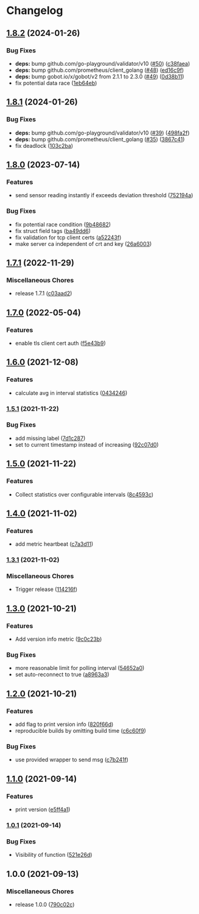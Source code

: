 # Changelog

## [1.8.2](https://github.com/soerenschneider/gobot-lux/compare/v1.8.1...v1.8.2) (2024-01-26)


### Bug Fixes

* **deps:** bump github.com/go-playground/validator/v10 ([#50](https://github.com/soerenschneider/gobot-lux/issues/50)) ([c38faea](https://github.com/soerenschneider/gobot-lux/commit/c38faea79390a92c753bc8dc3944ab355baf2337))
* **deps:** bump github.com/prometheus/client_golang ([#48](https://github.com/soerenschneider/gobot-lux/issues/48)) ([ed16c9f](https://github.com/soerenschneider/gobot-lux/commit/ed16c9f1c2dcfc508553b0864931d50ef338ac7a))
* **deps:** bump gobot.io/x/gobot/v2 from 2.1.1 to 2.3.0 ([#49](https://github.com/soerenschneider/gobot-lux/issues/49)) ([0d38b11](https://github.com/soerenschneider/gobot-lux/commit/0d38b11045c3939fdd855fd295b4c8e65e40b480))
* fix potential data race ([1eb64eb](https://github.com/soerenschneider/gobot-lux/commit/1eb64ebc121be9af0d8908c2e956c995b3afe6a8))

## [1.8.1](https://github.com/soerenschneider/gobot-lux/compare/v1.8.0...v1.8.1) (2024-01-26)


### Bug Fixes

* **deps:** bump github.com/go-playground/validator/v10 ([#39](https://github.com/soerenschneider/gobot-lux/issues/39)) ([498fa2f](https://github.com/soerenschneider/gobot-lux/commit/498fa2f822fe8810d6e8baaff970955e20256d73))
* **deps:** bump github.com/prometheus/client_golang ([#35](https://github.com/soerenschneider/gobot-lux/issues/35)) ([3867c41](https://github.com/soerenschneider/gobot-lux/commit/3867c412d3e93c68a17f1990eaff49738925195c))
* fix deadlock ([103c2ba](https://github.com/soerenschneider/gobot-lux/commit/103c2ba95a70d1bcd05fbb3ee835068696042738))

## [1.8.0](https://github.com/soerenschneider/gobot-lux/compare/v1.7.1...v1.8.0) (2023-07-14)


### Features

* send sensor reading instantly if exceeds deviation threshold ([752194a](https://github.com/soerenschneider/gobot-lux/commit/752194ad8259a9eb92f2c486002e8e47a21369d0))


### Bug Fixes

* fix potential race condition ([9b48682](https://github.com/soerenschneider/gobot-lux/commit/9b48682ab2798cc943d00b04d92fd60110c97b2a))
* fix struct field tags ([ba49dd6](https://github.com/soerenschneider/gobot-lux/commit/ba49dd687c33be68f7fc53ed2cc895b207f3e011))
* fix validation for tcp client certs ([a52243f](https://github.com/soerenschneider/gobot-lux/commit/a52243f5c1709c8aaf2b1e5e12ab2fcb0187650a))
* make server ca independent of crt and key ([26a6003](https://github.com/soerenschneider/gobot-lux/commit/26a6003f525c60eb4d94d10a5b87b31220e8c151))

## [1.7.1](https://github.com/soerenschneider/gobot-lux/compare/v1.7.0...v1.7.1) (2022-11-29)


### Miscellaneous Chores

* release 1.7.1 ([c03aad2](https://github.com/soerenschneider/gobot-lux/commit/c03aad2d74be2df531daa8e5198d409d4808be5f))

## [1.7.0](https://www.github.com/soerenschneider/gobot-lux/compare/v1.6.0...v1.7.0) (2022-05-04)


### Features

* enable tls client cert auth ([f5e43b9](https://www.github.com/soerenschneider/gobot-lux/commit/f5e43b9b5b82ad1cc884668daee56241e9c3cd5e))

## [1.6.0](https://www.github.com/soerenschneider/gobot-lux/compare/v1.5.1...v1.6.0) (2021-12-08)


### Features

* calculate avg in interval statistics ([0434246](https://www.github.com/soerenschneider/gobot-lux/commit/0434246ac7d0ff9d2c08a99d88ce1b99dc13237d))

### [1.5.1](https://www.github.com/soerenschneider/gobot-lux/compare/v1.5.0...v1.5.1) (2021-11-22)


### Bug Fixes

* add missing label ([7d1c287](https://www.github.com/soerenschneider/gobot-lux/commit/7d1c28747a4433c51c848cb43b33616dd0a4e11c))
* set to current timestamp instead of increasing ([92c07d0](https://www.github.com/soerenschneider/gobot-lux/commit/92c07d0e36891f307f0e463008ed5bd5630a3358))

## [1.5.0](https://www.github.com/soerenschneider/gobot-lux/compare/v1.4.0...v1.5.0) (2021-11-22)


### Features

* Collect statistics over configurable intervals ([8c4593c](https://www.github.com/soerenschneider/gobot-lux/commit/8c4593c2bebcda2e97ffc50e79a78fbcb54672be))

## [1.4.0](https://www.github.com/soerenschneider/gobot-lux/compare/v1.3.1...v1.4.0) (2021-11-02)


### Features

* add metric heartbeat ([c7a3d11](https://www.github.com/soerenschneider/gobot-lux/commit/c7a3d11588fa561b0b0931db8cd990afbb450d19))

### [1.3.1](https://www.github.com/soerenschneider/gobot-lux/compare/v1.3.0...v1.3.1) (2021-11-02)


### Miscellaneous Chores

* Trigger release ([114216f](https://www.github.com/soerenschneider/gobot-lux/commit/114216fbcd9dfe916d9a8b0580b2d3bedce93e46))

## [1.3.0](https://www.github.com/soerenschneider/gobot-lux/compare/v1.2.0...v1.3.0) (2021-10-21)


### Features

* Add version info metric ([9c0c23b](https://www.github.com/soerenschneider/gobot-lux/commit/9c0c23b0dd120e7cbb5eac81c40b9d7a42dd3514))


### Bug Fixes

* more reasonable limit for polling interval ([54652a0](https://www.github.com/soerenschneider/gobot-lux/commit/54652a01a066f0daf86ff56fb86ea2b3d5b3a289))
* set auto-reconnect to true ([a8963a3](https://www.github.com/soerenschneider/gobot-lux/commit/a8963a39570f6f46b072b17bd6b64e2ea890f8dd))

## [1.2.0](https://www.github.com/soerenschneider/gobot-lux/compare/v1.1.0...v1.2.0) (2021-10-21)


### Features

* add flag to print version info ([820f66d](https://www.github.com/soerenschneider/gobot-lux/commit/820f66d90871217a51f6c77ec4f32ca57e96bc44))
* reproducible builds by omitting build time ([c6c60f9](https://www.github.com/soerenschneider/gobot-lux/commit/c6c60f9d22c7f677f8f10f4dcaaeb4e444c7d1ef))


### Bug Fixes

* use provided wrapper to send msg ([c7b241f](https://www.github.com/soerenschneider/gobot-lux/commit/c7b241f20cda5ff7f9aa4634d146265f577a0243))

## [1.1.0](https://www.github.com/soerenschneider/gobot-brightness/compare/v1.0.1...v1.1.0) (2021-09-14)


### Features

* print version ([e5ff4a1](https://www.github.com/soerenschneider/gobot-brightness/commit/e5ff4a1044c974363964cf254f7069b0488d08a9))

### [1.0.1](https://www.github.com/soerenschneider/gobot-brightness/compare/v1.0.0...v1.0.1) (2021-09-14)


### Bug Fixes

* Visibility of function ([521e26d](https://www.github.com/soerenschneider/gobot-brightness/commit/521e26d7dfc06726ae6c35a17ed22da5b3f64784))

## 1.0.0 (2021-09-13)


### Miscellaneous Chores

* release 1.0.0 ([790c02c](https://www.github.com/soerenschneider/gobot-brightness/commit/790c02c012c5eef52f64ab68dfafb14c9cb828b6))
